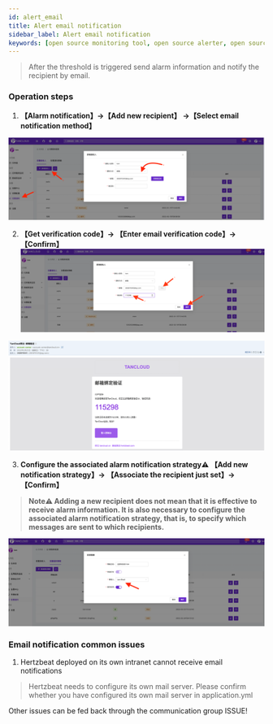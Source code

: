 ```yaml
---
id: alert_email  
title: Alert email notification       
sidebar_label: Alert email notification   
keywords: [open source monitoring tool, open source alerter, open source email notification]
---
```


> After the threshold is triggered send alarm information and notify the recipient by email.

### Operation steps

1. **【Alarm notification】->【Add new recipient】 ->【Select email notification method】**

![email](/img/docs/help/alert-notice-1.png)

2. **【Get verification code】-> 【Enter email verification code】-> 【Confirm】**
   ![email](/img/docs/help/alert-notice-2.png)

![email](/img/docs/help/alert-notice-3.png)

3. **Configure the associated alarm notification strategy⚠️ 【Add new notification strategy】-> 【Associate the recipient just set】-> 【Confirm】**

> **Note⚠️ Adding a new recipient does not mean that it is effective to receive alarm information. It is also necessary to configure the associated alarm notification strategy, that is, to specify which messages are sent to which recipients.**

![email](/img/docs/help/alert-notice-4.png)

### Email notification common issues

1. Hertzbeat deployed on its own intranet cannot receive email notifications

> Hertzbeat needs to configure its own mail server. Please confirm whether you have configured its own mail server in application.yml

Other issues can be fed back through the communication group ISSUE!
